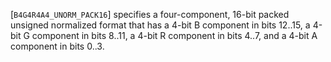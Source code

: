 [`B4G4R4A4_UNORM_PACK16`] specifies a four-component, 16-bit
packed unsigned normalized format that has a 4-bit B component in bits
12..15, a 4-bit G component in bits 8..11, a 4-bit R component in bits
4..7, and a 4-bit A component in bits 0..3.